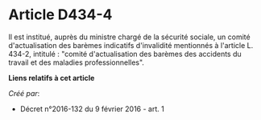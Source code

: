 # Article D434-4

Il est institué, auprès du ministre chargé de la sécurité sociale, un comité d'actualisation des barèmes indicatifs
d'invalidité mentionnés à l'article L. 434-2, intitulé : "comité d'actualisation des barèmes des accidents du travail et des
maladies professionnelles".

**Liens relatifs à cet article**

_Créé par_:

  - Décret n°2016-132 du 9 février 2016 - art. 1
